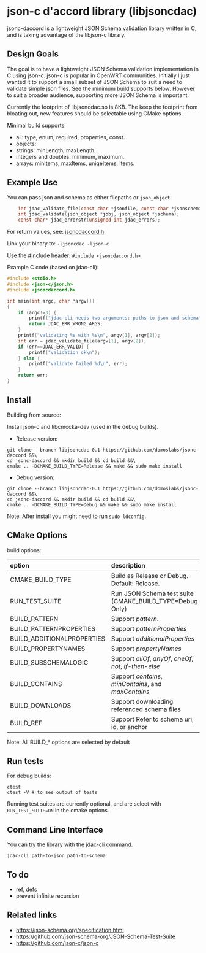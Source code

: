 # json-c d'accord library (libjsoncdac)

jsonc-daccord is a lightweight JSON Schema validation library written in C, and is taking advantage of the libjson-c library.

## Design Goals

The goal is to have a lightweight JSON Schema validation implementation in C using json-c. json-c is popular in OpenWRT communities. Initially I just wanted it to support a small subset of JSON Schema to suit a need to validate simple json files. See the minimum build supports below. However to suit a broader audience, supporting more JSON Schema is important.

Currently the footprint of libjsoncdac.so is 8KB. The keep the footprint from bloating out, new features should be selectable using CMake options.

Minimal build supports:
- all: type, enum, required, properties, const.
- objects: 
- strings: minLength, maxLength.
- integers and doubles: minimum, maximum.
- arrays: minItems, maxItems, uniqeItems, items.

## Example Use

You can pass json and schema as either filepaths or `json_object`:

```C
    int jdac_validate_file(const char *jsonfile, const char *jsonschemafile);
    int jdac_validate(json_object *jobj, json_object *jschema);
    const char* jdac_errorstr(unsigned int jdac_errors);
```

For return values, see: [jsoncdaccord.h](include/jsoncdaccord.h)

Link your binary to: `-ljsoncdac -ljson-c`

Use the #include header: `#include <jsoncdaccord.h>`

Example C code (based on jdac-cli):

```C
#include <stdio.h>
#include <json-c/json.h>
#include <jsoncdaccord.h>

int main(int argc, char *argv[])
{
    if (argc!=3) {
        printf("jdac-cli needs two arguments: paths to json and schema\n");
        return JDAC_ERR_WRONG_ARGS;
    }
    printf("validating %s with %s\n", argv[1], argv[2]);
    int err = jdac_validate_file(argv[1], argv[2]);
    if (err==JDAC_ERR_VALID) {
        printf("validation ok\n");
    } else {
        printf("validate failed %d\n", err);
    }
    return err;
}
```

## Install

Building from source:

Install json-c and libcmocka-dev (used in the debug builds).

- Release version:

```
git clone --branch libjsoncdac-0.1 https://github.com/domoslabs/jsonc-daccord &&\
cd jsonc-daccord && mkdir build && cd build &&\
cmake .. -DCMAKE_BUILD_TYPE=Release && make && sudo make install
```

- Debug version:
```
git clone --branch libjsoncdac-0.1 https://github.com/domoslabs/jsonc-daccord &&\
cd jsonc-daccord && mkdir build && cd build &&\
cmake .. -DCMAKE_BUILD_TYPE=Debug && make && sudo make install
```

Note: After install you might need to run `sudo ldconfig`.

## CMake Options

build options:

| option                     | description                                              |
| :------------------------- | :------------------------------------------------------- |
| CMAKE_BUILD_TYPE           | Build as Release or Debug. Default: Release.             |
| RUN_TEST_SUITE             | Run JSON Schema test suite (CMAKE_BUILD_TYPE=Debug Only) |
| BUILD_PATTERN              | Support *pattern*.                                       |
| BUILD_PATTERNPROPERTIES    | Support *patternProperties*                              |
| BUILD_ADDITIONALPROPERTIES | Support *additionalProperties*                           |
| BUILD_PROPERTYNAMES        | Support *propertyNames*                                  |
| BUILD_SUBSCHEMALOGIC       | Support *allOf*, *anyOf*, *oneOf*, *not*, *if-then-else* |
| BUILD_CONTAINS             | Support *contains*, *minContains*, and *maxContains*     |
| BUILD_DOWNLOADS            | Support downloading referenced schema files              |
| BUILD_REF                  | Support Refer to schema uri, id, or anchor               |

 Note: All BUILD_* options are selected by default

## Run tests
For debug builds:
```
ctest
ctest -V # to see output of tests
```

Running test suites are currently optional, and are select with `RUN_TEST_SUITE=ON` in the cmake options.

## Command Line Interface
You can try the library with the jdac-cli command.

```/tmp/domos/domosqos-sta_statistics_json
jdac-cli path-to-json path-to-schema
```
## To do
- ref, defs
- prevent infinite recursion

## Related links

- https://json-schema.org/specification.html
- https://github.com/json-schema-org/JSON-Schema-Test-Suite
- https://github.com/json-c/json-c

